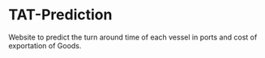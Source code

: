 # TAT-Prediction
Website to predict the turn around time of each vessel in ports and cost of exportation of Goods.
